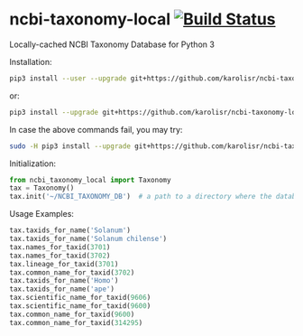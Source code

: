 # ncbi-taxonomy-local [![Build Status](https://app.travis-ci.com/karolisr/ncbi-taxonomy-local.svg?branch=master)](https://app.travis-ci.com/karolisr/ncbi-taxonomy-local)
Locally-cached NCBI Taxonomy Database for Python 3

Installation:

```bash
pip3 install --user --upgrade git+https://github.com/karolisr/ncbi-taxonomy-local
```

or:

```bash
pip3 install --upgrade git+https://github.com/karolisr/ncbi-taxonomy-local
```

In case the above commands fail, you may try:

```bash
sudo -H pip3 install --upgrade git+https://github.com/karolisr/ncbi-taxonomy-local
```

Initialization:

```python
from ncbi_taxonomy_local import Taxonomy
tax = Taxonomy()
tax.init('~/NCBI_TAXONOMY_DB')  # a path to a directory where the database will be stored.
```

Usage Examples:

```python
tax.taxids_for_name('Solanum')
tax.taxids_for_name('Solanum chilense')
tax.names_for_taxid(3701)
tax.names_for_taxid(3702)
tax.lineage_for_taxid(3701)
tax.common_name_for_taxid(3702)
tax.taxids_for_name('Homo')
tax.taxids_for_name('ape')
tax.scientific_name_for_taxid(9606)
tax.scientific_name_for_taxid(9600)
tax.common_name_for_taxid(9600)
tax.common_name_for_taxid(314295)
```

